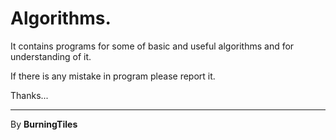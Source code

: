# Algorithms.

It contains programs for some of basic and useful algorithms and for understanding of it.

If there is any mistake in program please report it.

Thanks...

---

By **BurningTiles**
